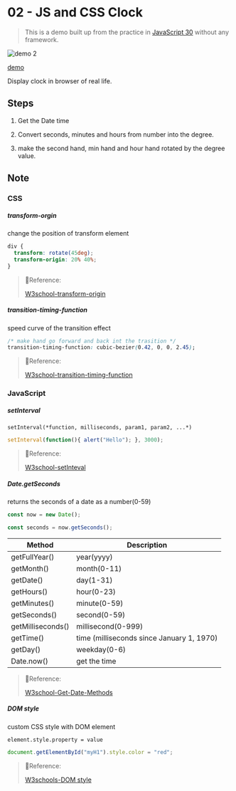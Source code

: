 # 02 - JS and CSS Clock

> This is a demo built up from the practice in [JavaScript 30](https://github.com/wesbos/JavaScript30) without any framework.

![demo 2](C:\Users\User\Desktop\JavaScript30-Challenge\images\Demo_02.png)

[demo](https://mpragnarok.github.io/JavaScript30-Challenge/02_JS-and-CSS-Clock/index.html)

Display clock in browser of real life.

## Steps

1. Get the Date time

2. Convert seconds, minutes and hours from number into the degree.

3. make the second hand, min hand and hour hand rotated by the degree value.

## Note

### CSS

##### transform-orgin

change the position of transform element

```css
div {
  transform: rotate(45deg);
  transform-origin: 20% 40%;
}
```

> 🔗Reference:
> 
> [W3school-transform-origin](https://www.w3schools.com/cssref/css3_pr_transform-origin.asp)

##### transition-timing-function

speed curve of the transition effect

```css
/* make hand go forward and back int the trasition */
transition-timing-function: cubic-bezier(0.42, 0, 0, 2.45);
```

> 🔗Reference:
> 
> [W3school-transition-timing-function](https://www.w3schools.com/cssref/css3_pr_transition-timing-function.asp)

### JavaScript

##### setInterval

`setInterval(*function, milliseconds, param1, param2, ...*)`

```javascript
setInterval(function(){ alert("Hello"); }, 3000);
```

> 🔗Reference:
> 
> [W3school-setInteval](https://www.w3schools.com/jsref/met_win_setinterval.asp)

##### Date.getSeconds

returns the seconds of a date as a number(0-59)

```javascript
const now = new Date();

const seconds = now.getSeconds();
```

| Method            | Description                               |
| ----------------- | ----------------------------------------- |
| getFullYear()     | year(yyyy)                                |
| getMonth()        | month(0-11)                               |
| getDate()         | day(1-31)                                 |
| getHours()        | hour(0-23)                                |
| getMinutes()      | minute(0-59)                              |
| getSeconds()      | second(0-59)                              |
| getMilliseconds() | millisecond(0-999)                        |
| getTime()         | time (milliseconds since January 1, 1970) |
| getDay()          | weekday(0-6)                              |
| Date.now()        | get the time                              |

> 🔗Reference:
> 
> [W3school-Get-Date-Methods](https://www.w3schools.com/js/js_date_methods.asp)

##### DOM style

custom CSS style with DOM element

`element.style.property = value`

```javascript
document.getElementById("myH1").style.color = "red";
```

> 🔗Reference:
> 
> [W3schools-DOM style](https://www.w3schools.com/jsref/prop_html_style.asp)
